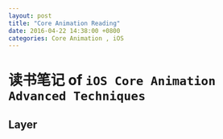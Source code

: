 ```yaml
---
layout: post
title: "Core Animation Reading"
date: 2016-04-22 14:38:00 +0800
categories: Core Animation , iOS
---
```

# 读书笔记 of `iOS Core Animation Advanced Techniques`
## Layer
